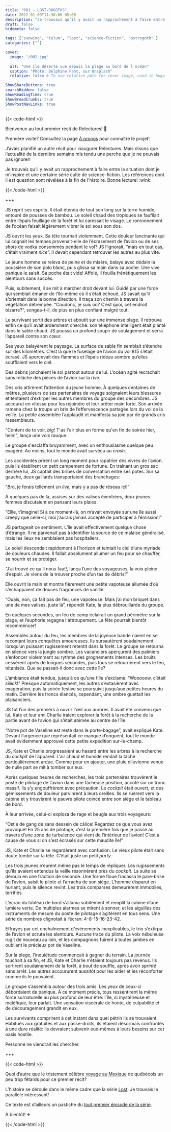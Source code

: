 ```yaml
---
title: "001 - LOST-ROGOTHS"
date: 2022-01-09T11:30:00-05:00
description: "Je trouvais qu’il y avait un rapprochement à faire entre la situation dont je m’inspire et une certaine série culte de science-fiction. Les références dont il est question sont révélées à la fin de l'histoire."
draft: false
hidemeta: false

tags: ["sunwing", "tulum", "lost", "science-fiction", "ostrogoth" ]
categories: [""]

cover:
  image: "/002.jpg"
  
  alt: "Une île déserte vue depuis la plage au bord de l'océan"
  caption: "Photo: Delphine Fant, sur Unsplash"
  relative: false # To use relative path for cover image, used in hugo Page-bundles

ShowShareButtons: true
searchHidden: false
ShowReadingTime: true
ShowBreadCrumbs: true
ShowPostNavLinks: true
---
```

{{< code-html >}} 
<div class="contexte">
<p>Bienvenue au tout premier récit de Relectures! 🥳</p>

<p>Première visite? Consultez la page <a href="/apropos" target="_blank">À propos</a> pour connaître le projet!</p>

<p>J’avais planifié un autre récit pour inaugurer Relectures. Mais disons que l’actualité de la dernière semaine m’a tendu une perche que je ne pouvais pas ignorer! 

<p>Je trouvais qu’il y avait un rapprochement à faire entre la situation dont je m’inspire et une certaine série culte de science-fiction. Les références dont il est question sont révélées à la fin de l'histoire. Bonne lecture! :wink:</p>
</div>
{{< /code-html >}}

+++

JS reprit ses esprits. Il était étendu de tout son long sur la terre humide, entouré de pousses de bambou. Le soleil chaud des tropiques se faufilait entre l’épais feuillage de la forêt et lui caressait le visage. Le ronronnement de l’océan faisait légèrement vibrer le sol sous son dos. 

JS ouvrit les yeux. Sa tête tournait violemment. Cette douleur lancinante qui lui cognait les tempes provenait-elle de l’écrasement de l’avion ou de ses _shots_ de vodka consommés pendant le vol? JS l’ignorait, “mais en tout cas, c’était vraiment _nice_”. Il devait cependant retrouver les autres au plus vite.

Le jeune homme se releva de peine et de misère, balaya avec dédain la poussière de son polo blanc, puis glissa sa main dans sa poche. Une vive panique le saisit. Sa poche était vide! Affolé, il fouilla frénétiquement les alentours sans succès. 

Puis, subitement, il se mit à marcher droit devant lui. Guidé par une force qui semblait émaner de l’île-même où il s’était échoué, JS savait qu’il s’orientait dans la bonne direction. Il traça son chemin à travers la végétation détrempée. “Coudonc, je suis où? C’est quoi, cet endroit bizarre?”, songea-t-il, de plus en plus confiant malgré tout.

Le survivant sortit des arbres et aboutit sur une immense plage. Il retrouva enfin ce qu’il avait ardemment cherché: son téléphone intelligent était planté dans le sable chaud. JS poussa un profond soupir de soulagement et serra l’appareil contre son cœur. 

Ses yeux balayèrent le paysage. La surface de sable fin semblait s’étendre sur des kilomètres. C’est là que le fuselage de l’avion du vol 815 s’était écrasé. JS apercevait des flammes et l’épais rideau sombre qu’elles soufflaient vers le ciel.

Des débris jonchaient le sol partout autour de lui. L’océan agité recrachait sans relâche des pièces de l’avion sur la rive.

Des cris attirèrent l’attention du jeune homme. À quelques centaines de mètres, plusieurs de ses partenaires de voyage soignaient leurs blessures et tentaient d’extirper les autres membres du groupe des décombres. JS accourut en vitesse pour les rejoindre et leur prêter main forte. Son arrivée ramena chez la troupe un brin de l’effervescence partagée lors du vol de la veille. La petite assemblée l’applaudit et manifesta sa joie par de grands cris rassembleurs.

"Content de te voir, _big_! T'as l'air plus en forme qu'en fin de soirée hier, hein!", lança une voix rauque.

Le groupe s'esclaffa bruyamment, avec un enthousiasme quelque peu exagéré. Au moins, tout le monde avait survécu au _crash_.

Les accidentés prirent un long moment pour rapatrier des vivres de l’avion, puis ils établirent un petit campement de fortune. En traînant un gros sac derrière lui, JS captait des bribes de conversation entre ses potes. Sur sa gauche, deux gaillards transportaient des branchages:

"_Bro_, je ferais tellement un _live_, mais y a pas de réseau ici!”

À quelques pas de là, assises sur des valises éventrées, deux jeunes femmes discutaient en pansant leurs plaies:

“Eille, t’imagine! Si à ce moment-là, on m’avait envoyée sur une île aussi creepy que celle-ci, moi j’aurais jamais accepté de participer à l’émission!”

JS partageait ce sentiment. L’île avait effectivement quelque chose d’étrange. Il ne parvenait pas à identifier la source de ce malaise généralisé, mais les lieux ne semblaient pas hospitaliers.

Le soleil descendait rapidement à l’horizon et teintait le ciel d’une myriade de couleurs chaudes. Il fallait absolument allumer un feu pour se chauffer, se nourrir et se protéger. 

“J’ai trouvé ce qu’il nous faut!, lança l’une des voyageuses, la voix pleine d’espoir. Je viens de la trouver proche d’un tas de débris!”

Elle ouvrit la main et montra fièrement une petite vapoteuse allumée d’où s’échappaient de douces fragrances de vanille. 

“Ouais, non, ça fait pas de feu, une vapoteuse. Mais j’ai mon briquet dans une de mes valises, juste là”, répondit Kate, la plus débrouillarde du groupe.

En quelques secondes, un feu de camp éclairait un grand périmètre sur la plage, et l’euphorie regagna l'attroupement. La fête pourrait bientôt recommencer!

Assemblés autour du feu, les membres de la joyeuse bande riaient en se racontant leurs conquêtes amoureuses. Ils sursautèrent soudainement lorsqu’un puissant rugissement retentit dans la forêt. Le groupe se retourna en silence vers la jungle sombre. Les vacanciers aperçurent des palmiers s’enfoncer violemment au rythme des grognements intenses. Les bruits cessèrent après de longues secondes, puis tous se retournèrent vers le feu, tétanisés. Que se passait-il donc avec cette île?

L’ambiance était tendue, jusqu’à ce qu’une fille s’exclame: “Wooooow, c’était _siiiick_!” Presque automatiquement, les autres s’extasièrent avec exagération, puis la soirée festive se poursuivit jusqu’aux petites heures du matin. Derrière les troncs élancés, cependant, une ombre guettait les plaisanciers.

JS fut l’un des premiers à ouvrir l'œil aux aurores. Il avait été convenu que lui, Kate et leur ami Charlie iraient explorer la forêt à la recherche de la partie avant de l’avion qui s’était abimée au centre de l’île.

“Notre pot de Vaseline est resté dans le porte-bagage”, avait expliqué Kate. Devant l’urgence que représentait ce manque d’onguent, tout le monde avait évidemment approuvé cette petite expédition sur-le-champ.

JS, Kate et Charlie progressaient au hasard entre les arbres à la recherche du _cockpit_ de l’appareil. L’air chaud et humide rendait la tâche particulièrement ardue. Comme pour en ajouter, une pluie diluvienne venue de nulle part se mit à tomber sur eux.

Après quelques heures de recherches, les trois partenaires trouvèrent le poste de pilotage de l’avion dans une fâcheuse position, accoté sur un tronc massif. Ils s’y engouffrèrent avec précaution. Le _cockpit_ était ouvert, et des gémissements de douleur parvinrent à leurs oreilles. Ils se ruèrent vers la cabine et y trouvèrent le pauvre pilote coincé entre son siège et le tableau de bord.

À leur arrivée, celui-ci explosa de rage et beugla aux trois voyageurs:

“Ostie de gang de sans dessein de câlice! Regardez ce que vous avez provoqué! En 25 ans de pilotage, c’est la première fois que je passe au travers d’une zone de turbulence qui vient de l’intérieur de l’avion! C’est à cause de vous si on s’est écrasés sur cette maudite île!”

JS, Kate et Charlie se regardèrent avec confusion. Le vieux pilote était sans doute tombé sur la tête. C’était juste un petit _party_. 

Les trois jeunes n’eurent même pas le temps de répliquer. Les rugissements qu’ils avaient entendus la veille résonnèrent près du _cockpit_. La suite se déroula en une fraction de seconde. Une forme floue fracassa le pare-brise de l’avion, saisit le pilote et l’arracha de son siège. L’homme disparut en hurlant, puis le silence revint. Les trois comparses demeurèrent immobiles, terrifiés.

L’écran du tableau de bord s’alluma subitement et remplit la cabine d’une lumière verte. De multiples alarmes se mirent à sonner, et les aiguilles des instruments de mesure du poste de pilotage s’agitèrent en tous sens. Une série de nombres clignotait à l’écran: 4-8-15-16-23-42. 

Effrayés par cet enchaînement d’événements inexplicables, le trio s’extirpa de l’avion et scruta les alentours. Aucune trace du pilote. La voix nébuleuse rugit de nouveau au loin, et les compagnons fuirent à toutes jambes en oubliant le précieux pot de Vaseline.

Sur la plage, l’inquiétude commençait à gagner du terrain. La journée touchait à sa fin, et JS, Kate et Charlie n’étaient toujours pas revenus. Ils sortirent soudainement de la forêt, à bout de souffle, après avoir _sprinté_ sans arrêt. Les autres accoururent aussitôt pour les aider et les réconforter comme ils le pouvaient.

Le groupe s’assembla autour des trois amis. Les yeux de ceux-ci débordaient de panique. À ce moment précis, tous ressentirent la même force surnaturelle au plus profond de leur être: l’Île, si mystérieuse et maléfique, leur parlait. Une sensation viscérale de honte, de culpabilité et de découragement grandit en eux. 

Les survivants comprirent à cet instant dans quel pétrin ils se trouvaient. Habitués aux gratuités et aux passe-droits, ils étaient désormais confrontés à une dure réalité: ils devraient subvenir eux-mêmes à leurs besoins sur cet oasis hostile.

Personne ne viendrait les chercher.

+++

{{< code-html >}} 
<div class="contexte">
<p> Quoi d’autre que le tristement célèbre <a href="https://ici.radio-canada.ca/nouvelle/1851866/party-avion-sunwing-enquete-transports-canada" target="_blank">voyage au Mexique</a> de québécois un peu trop fêtards pour ce premier récit? </p>

<p>L’histoire se déroule dans le même cadre que la série <a href="https://fr.wikipedia.org/wiki/Lost_:_Les_Disparus" target="_blank">Lost</a>. Je trouvais le parallèle intéressant! </p>

<p>Ce texte est d’ailleurs un pastiche du <a href="https://lostpedia.fandom.com/wiki/Pilot,_Part_1" target="_blank">tout premier épisode de la série</a>.</p>

<p> À bientôt! ✈</p>

</div>

{{< /code-html >}}